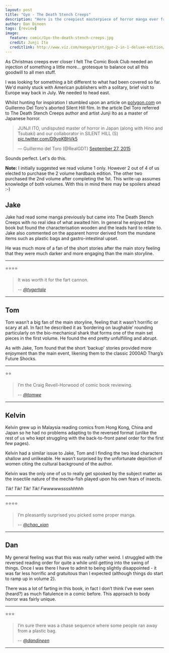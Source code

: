 ```yaml
---
layout: post
title: "Gyo - The Death Stench Creeps"
description: "Here is the creepiest masterpiece of horror manga ever from the creator of Uzumaki, Junji Ito. Hold your breath until all is revealed."
author: Dan Dineen
tags: [review]
image:
  feature: comic/Gyo-the-death-stench-creeps.jpg
  credit: Junji Ito
  creditlink: http://www.viz.com/manga/print/gyo-2-in-1-deluxe-edition/11641
---
```


As Christmas creeps ever closer I felt The Comic Book Club needed an injection of something a little more&hellip; grotesque to balance out all this goodwill to all men stuff.

I was looking for something a bit different to what had been covered so far. We'd mainly stuck with American publishers with a solitary, brief visit to Europe way back in July. We needed to head east.

Whilst hunting for inspiration I stumbled upon an article on [polygon.com](http://www.polygon.com/2015/9/27/9404963/silent-hills-junji-ito-kojima-guillermo-del-toro) on Guillermo Del Toro's aborted Silent Hill film. In the article Del Toro referred to The Death Stench Creeps author and artist Junji Ito as a master of Japanese horror.

<blockquote class="twitter-tweet" lang="en"><p lang="en" dir="ltr">JUNJI ITO, undisputed master of horror in Japan (along with Hino and Tsubaki) and our collaborator in SILENT HILL (S) <a href="http://t.co/D9ypKBhVk5">pic.twitter.com/D9ypKBhVk5</a></p>&mdash; Guillermo del Toro (@RealGDT) <a href="https://twitter.com/RealGDT/status/648117433593655296">September 27, 2015</a></blockquote>
<script async src="//platform.twitter.com/widgets.js" charset="utf-8"></script>

Sounds perfect. Let's do this.

**Note:**
I initially suggested we read volume 1 only. However 2 out of 4 of us elected to purchase the 2 volume hardback edition. The other two purchased the 2nd volume after completing the 1st. This write-up assumes knowledge of both volumes. With this in mind there may be spoilers ahead :-)

## Jake

Jake had read some manga previously but came into The Death Stench Creeps with no real idea of what awaited him. In general he enjoyed the book but found the characterisation wooden and the leads hard to relate to. Jake also commented on the apparent horror derived from the mundane items such as plastic bags and gastro-intestinal upset.

He was much more of a fan of the short stories after the main story feeling that they were much darker and more engaging than the main storyline.

---
:star::star::star::star:

> It was worth it for the fart cannon.
>
> -- <cite>[@tygertale](https://twitter.com/tygertale)</cite>

---

## Tom

Tom wasn’t a big fan of the main storyline, feeling that it wasn’t horrific or scary at all. In fact he described it as ‘bordering on laughable’ rounding particularly on the bio-mechanical shark that forms one of the main set pieces in the first volume. He found the end pretty unfulfilling and abrupt.

As with Jake, Tom found that the short 'backup' stories provided more enjoyment than the main event, likening them to the classic 2000AD Tharg’s Future Shocks.

---
:star::star:

> I’m the Craig Revell-Horwood of comic book reviewing.
>
> -- <cite>[@tomwe](https://twitter.com/tomwe)</cite>

---

## Kelvin

Kelvin grew up in Malaysia reading comics from Hong Kong, China and Japan so he had no problems adapting to the reversed format (unlike the rest of us who kept struggling with the back-to-front panel order for the first few pages).

Kelvin had a similar issue to Jake, Tom and I finding the two lead characters shallow and unlikeable. He wasn’t surprised by the unfortunate depiction of women citing the cultural background of the author.

Kelvin was the only one of us to really get spooked by the subject matter as the insectile nature of the mecha-fish played upon his own fears of insects.

_Tik! Tik! Tik! Tik! Fwwwwwsssshhhhh_

---
:star::star::star::star:

> I’m pleasantly surprised you picked some proper manga.
>
> -- <cite>[@chao_xian](https://twitter.com/chao_xian)</cite>

---

## Dan

My general feeling was that this was really rather weird. I struggled with the reversed reading order for quite a while until getting into the swing of things. Once I was there I have to admit to being slightly disappointed - it was far less horrific and gratuitous than I expected (although things do start to ramp up in volume 2).

There was a lot of farting in this book, in fact I don’t think I’ve ever seen (heard?) as much flatulence in a comic before. This approach to body horror was fairly unique.

---
:star::star::star:

> I’m sure there was a chase sequence where some people ran away from a plastic bag.
>
> -- <cite>[@dandineen](https://twitter.com/dandineen)</cite>

---
